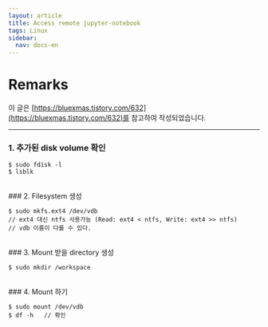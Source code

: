 ```yaml
---
layout: article
title: Access remote jupyter-notebook
tags: Linux
sidebar:
  nav: docs-en
---
```


# Remarks
이 글은 [https://bluexmas.tistory.com/632](https://bluexmas.tistory.com/632)를 참고하여 작성되었습니다.

<!--more-->

---

### 1. 추가된 disk volume 확인

    $ sudo fdisk -l
    $ lsblk

<br>
### 2. Filesystem 생성

    $ sudo mkfs.ext4 /dev/vdb
    // ext4 대신 ntfs 사용가능 (Read: ext4 < ntfs, Write: ext4 >> ntfs)
    // vdb 이름이 다를 수 있다.

<br>
### 3. Mount 받을 directory 생성

    $ sudo mkdir /workspace

<br>
### 4. Mount 하기

    $ sudo mount /dev/vdb
    $ df -h   // 확인
